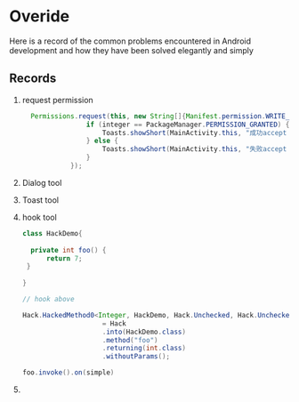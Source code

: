 # Overide
Here is a record of the common problems encountered in Android development and how they have been solved elegantly and simply



## Records

1. request permission

   ```java
     Permissions.request(this, new String[]{Manifest.permission.WRITE_EXTERNAL_STORAGE, 				Manifest.permission.CAMERA}, integer -> {
                   if (integer == PackageManager.PERMISSION_GRANTED) {
                       Toasts.showShort(MainActivity.this, "成功accept : " + integer);
                   } else {
                       Toasts.showShort(MainActivity.this, "失败accept : " + integer);
                   }
               });
   ```
   

2. Dialog  tool

3. Toast tool 

4. hook tool

   ```java
   class HackDemo{
       
     private int foo() {
         return 7;
    }
       
   }
   
   // hook above 
   
   Hack.HackedMethod0<Integer, HackDemo, Hack.Unchecked, Hack.Unchecked, Hack.Unchecked>     foo
                       = Hack
                       .into(HackDemo.class)
                       .method("foo")
                       .returning(int.class)
                       .withoutParams();
   
   foo.invoke().on(simple)
   ```

   

5. 















